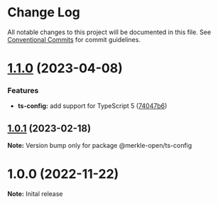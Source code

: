 # Change Log

All notable changes to this project will be documented in this file.
See [Conventional Commits](https://conventionalcommits.org) for commit guidelines.

# [1.1.0](https://github.com/merkle-open/frontend-defaults/compare/@merkle-open/ts-config@1.0.1...@merkle-open/ts-config@1.1.0) (2023-04-08)


### Features

* **ts-config:** add support for TypeScript 5 ([74047b6](https://github.com/merkle-open/frontend-defaults/commit/74047b68d2239594d42317b5d6894577ed734476))





## [1.0.1](https://github.com/merkle-open/frontend-defaults/compare/@merkle-open/ts-config@1.0.0...@merkle-open/ts-config@1.0.1) (2023-02-18)

**Note:** Version bump only for package @merkle-open/ts-config






# 1.0.0 (2022-11-22)

**Note:** Inital release

